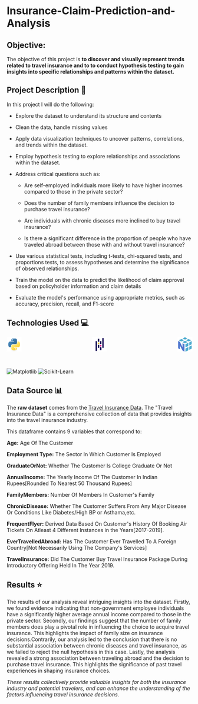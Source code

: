 # Insurance-Claim-Prediction-and-Analysis
## Objective:
The objective of this project is **to discover and visually represent trends related to travel insurance and to to conduct hypothesis testing to gain insights into specific relationships and patterns within the dataset.**

## Project Description :open_file_folder:
In this project I will do the following:

- Explore the dataset to understand its structure and contents

- Clean the data, handle missing values

- Apply data visualization techniques to uncover patterns, correlations, and trends within the dataset.

- Employ hypothesis testing to explore relationships and associations within the dataset.

- Address critical questions such as:

    - Are self-employed individuals more likely to have higher incomes compared to those in the private sector?

    - Does the number of family members influence the decision to purchase travel insurance?

    - Are individuals with chronic diseases more inclined to buy travel insurance?

    - Is there a significant difference in the proportion of people who have traveled abroad between those with and without travel insurance?

- Use various statistical tests, including t-tests, chi-squared tests, and proportions tests, to assess hypotheses and determine the significance of observed relationships.


- Train the model on the data to predict the likelihood of claim approval based on policyholder information and claim details

- Evaluate the model's performance using appropriate metrics, such as accuracy, precision, recall, and F1-score

## Technologies Used  :computer:
<div style="display: flex; justify-content: space-between;">
    <img src="https://raw.githubusercontent.com/devicons/devicon/master/icons/python/python-original.svg" alt="Python" width="40" height="40"/>
    <img src="https://raw.githubusercontent.com/devicons/devicon/master/icons/pandas/pandas-original.svg" alt="Pandas" width="40" height="40"/>
    <img src="https://raw.githubusercontent.com/devicons/devicon/master/icons/numpy/numpy-original.svg" alt="NumPy" width="40" height="40"/>
</div>

<br> <!-- Add a small space here -->

![Matplotlib](https://img.shields.io/badge/Matplotlib-3.1%2B-blueviolet?style=flat-square)
![Scikit-Learn](https://img.shields.io/badge/Scikit--Learn-0.22%2B-yellow?style=flat-square)



## Data Source :bar_chart:
The **raw dataset** comes from the [Travel Insurance Data](https://www.kaggle.com/datasets/tejashvi14/travel-insurance-prediction-data). The "Travel Insurance Data" is a comprehensive collection of data that provides insights into the travel insurance industry.

This dataframe contains 9 variables that correspond to:

**Age:** Age Of The Customer

**Employment Type:** The Sector In Which Customer Is Employed

**GraduateOrNot:** Whether The Customer Is College Graduate Or Not

**AnnualIncome:** The Yearly Income Of The Customer In Indian Rupees[Rounded To Nearest 50 Thousand Rupees]

**FamilyMembers:** Number Of Members In Customer's Family

**ChronicDisease:** Whether The Customer Suffers From Any Major Disease Or Conditions Like Diabetes/High BP or Asthama,etc.

**FrequentFlyer:** Derived Data Based On Customer's History Of Booking Air Tickets On Atleast 4 Different Instances in the Years[2017-2019].

**EverTravelledAbroad:** Has The Customer Ever Travelled To A Foreign Country[Not Necessarily Using The Company's Services]

**TravelInsurance:** Did The Customer Buy Travel Insurance Package During Introductory Offering Held In The Year 2019.


## Results :star:
The results of our analysis reveal intriguing insights into the dataset. Firstly, we found evidence indicating that non-government employee individuals have a significantly higher average annual income compared to those in the private sector. Secondly, our findings suggest that the number of family members does play a pivotal role in influencing the choice to acquire travel insurance. This highlights the impact of family size on insurance decisions.Contrarily, our analysis led to the conclusion that there is no substantial association between chronic diseases and travel insurance, as we failed to reject the null hypothesis in this case. Lastly, the analysis revealed a strong association between traveling abroad and the decision to purchase travel insurance. This highlights the significance of past travel experiences in shaping insurance choices. 
 
 *These results collectively provide valuable insights for both the insurance industry and potential travelers, and can enhance the understanding of the factors influencing travel insurance decisions.*
